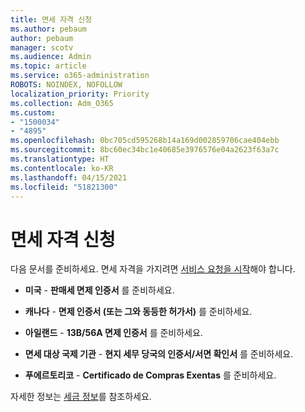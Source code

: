 ```yaml
---
title: 면세 자격 신청
ms.author: pebaum
author: pebaum
manager: scotv
ms.audience: Admin
ms.topic: article
ms.service: o365-administration
ROBOTS: NOINDEX, NOFOLLOW
localization_priority: Priority
ms.collection: Adm_O365
ms.custom:
- "1500034"
- "4895"
ms.openlocfilehash: 0bc705cd595268b14a169d002859706cae404ebb
ms.sourcegitcommit: 8bc60ec34bc1e40685e3976576e04a2623f63a7c
ms.translationtype: HT
ms.contentlocale: ko-KR
ms.lasthandoff: 04/15/2021
ms.locfileid: "51821300"
---
```

# <a name="apply-for-tax-exempt-status"></a>면세 자격 신청

다음 문서를 준비하세요. 면세 자격을 가지려면 [서비스 요청을 시작](https://docs.microsoft.com/microsoft-365/admin/contact-support-for-business-products)해야 합니다.

- **미국** - **판매세 면제 인증서** 를 준비하세요.

- **캐나다** - **면제 인증서 (또는 그와 동등한 허가서)** 를 준비하세요.

- **아일랜드** - **13B/56A 면제 인증서** 를 준비하세요.

- **면세 대상 국제 기관** - **현지 세무 당국의 인증서/서면 확인서** 를 준비하세요.

- **푸에르토리코** - **Certificado de Compras Exentas** 를 준비하세요.

자세한 정보는 [세금 정보](https://docs.microsoft.com/microsoft-365/commerce/billing-and-payments/tax-information)를 참조하세요.
